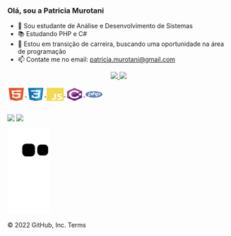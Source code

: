 ### Olá, sou a Patricia Murotani

- 🚀 Sou estudante de Análise e Desenvolvimento de Sistemas
- 📚 Estudando PHP e C#
- 🧐 Estou em transição de carreira, buscando uma oportunidade na área de programação
- 📫 Contate me no email: patricia.murotani@gmail.com


<div align="center">
  <a href="https://github.com/PatriciaMurotani">
  <img height="170em" src="https://github-readme-stats.vercel.app/api?username=PatriciaMurotani&show_icons=true&theme=dracula&include_all_commits=true&count_private=true"/>
  <img height="170em" src="https://github-readme-stats.vercel.app/api/top-langs/?username=PatriciaMurotani&layout=compact&langs_count=7&theme=dracula"/>
</div>
  
  <div style="display: inline_block"><br>
  <img align="center" alt="Patricia-HTML" height="30" width="40" src="https://raw.githubusercontent.com/devicons/devicon/master/icons/html5/html5-original.svg">
  <img align="center" alt="Patricia-CSS" height="30" width="40" src="https://raw.githubusercontent.com/devicons/devicon/master/icons/css3/css3-original.svg">
  <img align="center" alt="Patricia-Js" height="30" width="40" src="https://raw.githubusercontent.com/devicons/devicon/master/icons/javascript/javascript-plain.svg">
  <img align="center" alt="Patricia-Csharp" height="30" width="40" src="https://raw.githubusercontent.com/devicons/devicon/master/icons/csharp/csharp-original.svg">
  <img align="center" alt="Patricia-php" height="30" width="40" src="https://raw.githubusercontent.com/devicons/devicon/master/icons/php/php-plain.svg">
</div>
  
   ##
 
<div> 
  <a href = "mailto:patricia.murotani@gmail.com"><img src="https://img.shields.io/badge/Gmail-D14836?style=for-the-badge&logo=gmail&logoColor=white"></a>
  <a href="https://www.linkedin.com/in/patricia-murotani-1a27581a3/" target="_blank"><img src="https://img.shields.io/badge/LinkedIn-0077B5?style=for-the-badge&logo=linkedin&logoColor=white" target="_blank"></a> 
 
  ![Snake animation](https://github.com/PatriciaMurotani/PatriciaMurotani/blob/output/github-contribution-grid-snake.svg)
 
</div>
© 2022 GitHub, Inc.
Terms
